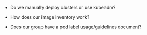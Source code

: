 * Do we manually deploy clusters or use kubeadm?

* How does our image inventory work?

* Does our group have a pod label usage/guidelines document?

